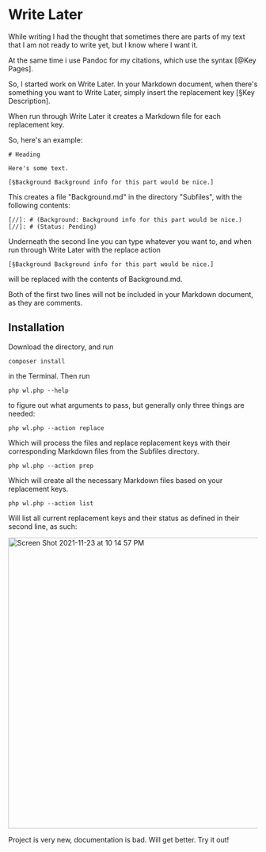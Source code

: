 # Write Later

While writing I had the thought that sometimes there are parts of my text that I am not ready to write yet, but I know where I want it.

At the same time i use Pandoc for my citations, which use the syntax [@Key Pages].

So, I started work on Write Later.
In your Markdown document, when there's something you want to Write Later, simply insert the replacement key [§Key Description].

When run through Write Later it creates a Markdown file for each replacement key.

So, here's an example:

```
# Heading

Here's some text.

[§Background Background info for this part would be nice.]

```

This creates a file "Background.md" in the directory "Subfiles", with the following contents:

```
[//]: # (Background: Background info for this part would be nice.)
[//]: # (Status: Pending)

```

Underneath the second line you can type whatever you want to, and when run through Write Later with the replace action 

```
[§Background Background info for this part would be nice.]
```

will be replaced with the contents of Background.md.

Both of the first two lines will not be included in your Markdown document, as they are comments.

## Installation

Download the directory, and run
```
composer install
```
in the Terminal.
Then run
```
php wl.php --help
```
to figure out what arguments to pass, but generally only three things are needed:

```
php wl.php --action replace
```

Which will process the files and replace replacement keys with their corresponding Markdown files from the Subfiles directory.

```
php wl.php --action prep
```

Which will create all the necessary Markdown files based on your replacement keys.

```
php wl.php --action list 
```

Will list all current replacement keys and their status as defined in their second line, as such:

<img width="588" alt="Screen Shot 2021-11-23 at 10 14 57 PM" src="https://user-images.githubusercontent.com/7118482/143184862-7e56fa80-aa39-4ce6-8975-8ea39296ca36.png">

Project is very new, documentation is bad.
Will get better.
Try it out!
